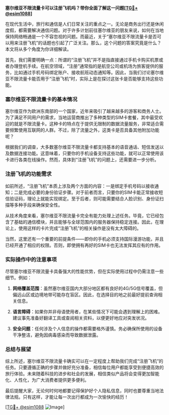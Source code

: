 **塞尔维亚不限流量卡可以注册飞机吗？带你全面了解这一问题[[TG💪+ @esim1088](https://t.me/s/esim1088)]**

在现代生活中，旅行和通信是人们日常关注的重点之一。无论是商务出行还是休闲度假，都需要解决通信问题。对于许多计划前往塞尔维亚的朋友来说，如何在当地保持网络畅通是一个不容忽视的问题。而最近，关于“塞尔维亚不限流量卡是否可以用来注册飞机”的话题也引起了广泛关注。那么，这个问题的答案究竟是什么？本文将从多个角度为你详细解读。

首先，我们需要明确一点：所谓的“注册飞机”并不是指直接通过手机卡购买机票或者办理登机手续。在航空领域，“注册”通常指的是航空公司或机场为旅客提供的服务，比如通过手机号码绑定账户、接收航班动态通知等。因此，当我们讨论塞尔维亚不限流量卡能否用于“注册飞机”时，实际上是在探讨这张卡是否能够支持这些功能。

### 塞尔维亚不限流量卡的基本情况

塞尔维亚作为欧洲东南部的一个国家，近年来吸引了越来越多的游客和商务人士。为了满足不同用户的需求，当地运营商推出了多种类型的SIM卡套餐，其中最受欢迎的就是不限流量卡。这种卡的特点在于提供无限制的数据流量服务，非常适合需要频繁使用互联网的人群。不过，除了流量之外，这类卡是否具备其他附加功能呢？

根据我们的调查，大多数塞尔维亚不限流量卡都支持基本的语音通话、短信发送以及数据连接功能。这意味着，只要你的手机设备支持这些功能，就可以正常使用该卡进行各类在线操作。然而，具体到“注册飞机”的问题上，还需要进一步分析。

### 注册飞机的功能需求

如前所述，“注册飞机”本质上涉及两个方面的内容：一是绑定手机号码以接收通知；二是完成必要的身份验证步骤。对于前者而言，只要你的SIM卡能正常接收短信验证码，理论上就能实现绑定。至于后者，则可能需要结合人脸识别、身份证扫描等多种手段来确保安全性。

从技术角度来看，塞尔维亚不限流量卡完全有能力处理上述任务。毕竟，它已经包含了基础的通信模块，并且能够与全球范围内的服务器保持稳定连接。因此，在理论上，使用这样的卡片完成“注册飞机”的相关操作是没有太大障碍的。

当然，这里还有一个重要的前提条件——即你的手机必须支持国际漫游功能，并且已经开通了相应的权限。否则，即使拥有再好的SIM卡也无法发挥其应有的作用。

### 实际操作中的注意事项

尽管塞尔维亚不限流量卡具备强大的性能优势，但在实际使用过程中仍需注意一些细节。例如：

1. **网络覆盖范围**：虽然塞尔维亚国内大部分地区都有良好的4G/5G信号覆盖，但偏远山区或边境地带可能存在盲区。因此，在选择目的地之前最好提前查询相关信息。
   
2. **语言障碍**：如果你并非母语使用者，在某些情况下可能会遇到理解上的困难。建议事先准备好翻译工具或查阅相关资料，以便更好地应对突发状况。
   
3. **安全问题**：任何涉及个人信息的操作都需要格外谨慎。务必确保所使用的设备干净整洁，避免因病毒感染而导致数据泄露。

### 总结与展望

综上所述，塞尔维亚不限流量卡确实可以在一定程度上帮助我们完成“注册飞机”的任务。只要遵循正确的步骤并做好充分准备，相信每位用户都能享受到便捷高效的旅行体验。未来随着科技的进步和社会的发展，相信类似产品将会变得更加智能化、人性化，为广大消费者提供更多便利。

最后提醒大家，无论何时何地都要记得保护好个人隐私信息，同时也要尊重当地法律法规。只有这样，才能让每一次出行都成为一次愉快的经历！

[[TG💪+ @esim1088](https://t.me/s/esim1088) ![Image](https://i.postimg.cc/4NQfJmqS/Snipaste-2025-05-13-00-14-12.png)]
